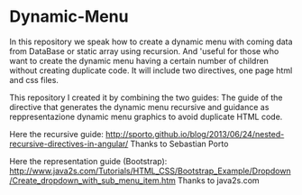 # Dynamic-Menu
In this repository we speak how to create a dynamic menu with coming data from DataBase or static array using recursion.
And 'useful for those who want to create the dynamic menu having a certain number of children without creating duplicate code.
It will include two directives, one page html and css files.

This repository I created it by combining the two guides:
The guide of the directive that generates the dynamic menu recursive and guidance as reppresentazione dynamic menu graphics to avoid duplicate HTML code.

Here the recursive guide:
http://sporto.github.io/blog/2013/06/24/nested-recursive-directives-in-angular/
Thanks to Sebastian Porto

Here the representation guide (Bootstrap):
http://www.java2s.com/Tutorials/HTML_CSS/Bootstrap_Example/Dropdown/Create_dropdown_with_sub_menu_item.htm
Thanks to java2s.com
